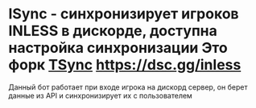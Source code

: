 ISync - синхронизирует игроков INLESS в дискорде, доступна настройка синхронизации
Это форк [TSync](https://github.com/Genes1us/TSync)
https://dsc.gg/inless
========
Данный бот работает при входе игрока на дискорд сервер, он берет данные из API и синхронизирует их с пользователем

